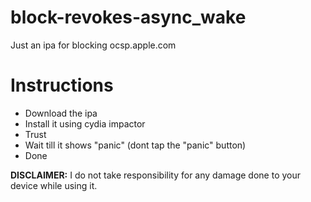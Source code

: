 # block-revokes-async_wake
Just an ipa for blocking ocsp.apple.com

# Instructions
- Download the ipa
- Install it using cydia impactor
- Trust
- Wait till it shows "panic" (dont tap the "panic" button)
- Done


**DISCLAIMER:** I do not take responsibility for any damage done to your device while using it.
